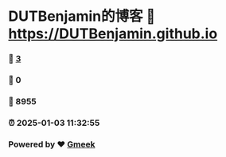 # DUTBenjamin的博客 :link: https://DUTBenjamin.github.io 
### :page_facing_up: [3](https://DUTBenjamin.github.io/tag.html) 
### :speech_balloon: 0 
### :hibiscus: 8955 
### :alarm_clock: 2025-01-03 11:32:55 
### Powered by :heart: [Gmeek](https://github.com/Meekdai/Gmeek)
